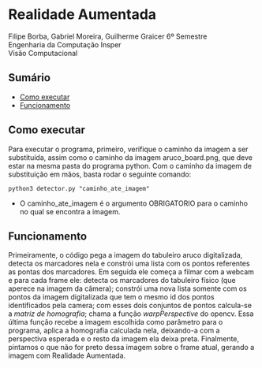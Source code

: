 # Realidade Aumentada
Filipe Borba, Gabriel Moreira, Guilherme Graicer
6º Semestre<br>
Engenharia da Computação Insper<br>
Visão Computacional<br>

## Sumário

- [Como executar](#como-executar)
- [Funcionamento](#funcionamento)

## Como executar

Para executar o programa, primeiro, verifique o caminho da imagem a ser substituída, assim como o caminho da imagem aruco_board.png, que deve estar na mesma pasta do programa python.
Com o caminho da imagem de substituição em mãos, basta rodar o seguinte comando:

`python3 detector.py "caminho_ate_imagem"`

- O caminho_ate_imagem é o argumento OBRIGATORIO para o caminho no qual se encontra a imagem.

## Funcionamento
Primeiramente, o código pega a imagem do tabuleiro aruco digitalizada, detecta os marcadores nela e constrói uma lista com os pontos referentes as pontas dos marcadores. Em seguida ele começa a filmar com a webcam e para cada frame ele: detecta os marcadores do tabuleiro físico (que aperece na imagem da câmera); constrói uma nova lista somente com os pontos da imagem digitalizada que tem o mesmo id dos pontos identificados pela camera; com esses dois conjuntos de pontos calcula-se a *matriz de homografia*; chama a função *warpPerspective* do opencv. Essa última função recebe a imagem escolhida como parâmetro para o programa, aplica a homografia calculada nela, deixando-a com a perspectiva esperada e o resto da imagem ela deixa preta. Finalmente, pintamos o que não for preto dessa imagem sobre o frame atual, gerando a imagem com Realidade Aumentada.
